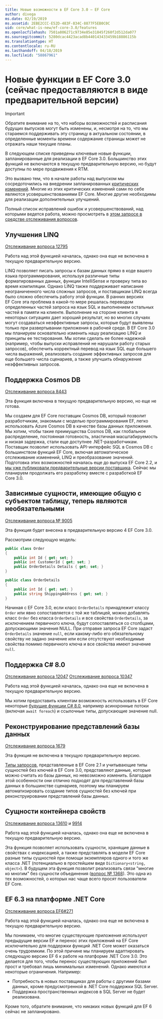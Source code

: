 ```yaml
---
title: Новые возможности в EF Core 3.0 — EF Core
author: divega
ms.date: 02/19/2019
ms.assetid: 2EBE2CCC-E52D-483F-834C-8877F5EB0C0C
uid: core/what-is-new/ef-core-3.0/features
ms.openlocfilehash: 7501a806271c9734e85e31845f260f2d512da077
ms.sourcegitcommit: 5280dcac4423acad8b440143433459b18886115b
ms.translationtype: HT
ms.contentlocale: ru-RU
ms.lasthandoff: 04/18/2019
ms.locfileid: "58867961"
---
```

# <a name="new-features-included-in-ef-core-30-currently-in-preview"></a>Новые функции в EF Core 3.0 (сейчас предоставляются в виде предварительной версии)

> [!IMPORTANT]
> Обратите внимание на то, что наборы возможностей и расписания будущих выпусков могут быть изменены, и, несмотря на то, что мы стараемся поддерживать эту страницу в актуальном состоянии, в определенные моменты времени содержание страницы может не отражать наши текущие планы.

В следующем списке приведены ключевые новые функции, запланированные для реализации в EF Core 3.0.
Большинство этих функций не включаются в текущую предварительную версию, но будут доступны по мере продвижения к RTM.

Это вызвано тем, что в начале работы над выпуском мы сосредоточились на внедрении запланированных [критических изменений](xref:core/what-is-new/ef-core-3.0/breaking-changes).
Многие из этих критических изменений сами по себе являются усовершенствованиями EF Core.
Многие другие необходимы для реализации дополнительных улучшений. 

Полный список исправлений ошибок и усовершенствований, над которыми ведется работа, можно просмотреть в [этом запросе в средстве отслеживания вопросов](https://github.com/aspnet/EntityFrameworkCore/issues?q=is%3Aopen+is%3Aissue+milestone%3A3.0.0+sort%3Areactions-%2B1-desc).

## <a name="linq-improvements"></a>Улучшения LINQ 

[Отслеживание вопроса 12795](https://github.com/aspnet/EntityFrameworkCore/issues/12795)

Работа над этой функцией началась, однако она еще не включена в текущую предварительную версию.

LINQ позволяет писать запросы к базам данных прямо в коде вашего языка программирования, используя различные типы форматированных данных, функции IntelliSense и проверку типа во время компиляции.
Однако LINQ также поддерживает написание неограниченного числа сложных запросов, и поставщикам LINQ всегда было сложно обеспечить работу этой функции.
В ранних версиях EF Core эта проблема в какой-то мере решалась переводом определенных частей запроса на язык SQL и выполнением остальных частей в памяти на клиенте.
Выполнение на стороне клиента в некоторых ситуациях дает хороший результат, но во многих случаях могут создаваться неэффективные запросы, которые будут выявлены только при развертывании приложения в рабочей среде.
В EF Core 3.0 мы планируем основательно изменить нашу реализацию LINQ и принципы ее тестирования.
Мы хотим сделать ее более надежной (например, чтобы выпуски исправлений не нарушали работу старых запросов), обеспечить корректный перевод на язык SQL еще большего числа выражений, реализовать создание эффективных запросов для еще большего числа сценариев, а также улучшить обнаружение неэффективных запросов.

## <a name="cosmos-db-support"></a>Поддержка Cosmos DB 

[Отслеживание вопроса 8443](https://github.com/aspnet/EntityFrameworkCore/issues/8443)

Эта функция включена в текущую предварительную версию, но еще не готова. 

Мы создаем для EF Core поставщик Cosmos DB, который позволит разработчикам, знакомым с моделью программирования EF, легко использовать Azure Cosmos DB в качестве базы данных приложения.
Мы хотим, чтобы такие преимущества Cosmos DB, как глобальное распределение, постоянная готовность, эластичная масштабируемость и низкая задержка, стали еще доступнее .NET-разработчикам.
Поставщик позволит использовать API-интерфейс SQL в Cosmos DB с большинством функций EF Core, включая автоматическое отслеживание изменений, LINQ и преобразование значений.
Подготовка этих возможностей началась еще до выпуска EF Core 2.2, и [мы уже публиковали предварительные версии поставщика](https://blogs.msdn.microsoft.com/dotnet/2018/10/17/announcing-entity-framework-core-2-2-preview-3/).
Сейчас мы планируем продолжать его разработку вместе с разработкой EF Core 3.0. 

## <a name="dependent-entities-sharing-the-table-with-the-principal-are-now-optional"></a>Зависимые сущности, имеющие общую с субъектом таблицу, теперь являются необязательными

[Отслеживание вопроса № 9005](https://github.com/aspnet/EntityFrameworkCore/issues/9005)

Эта функция будет внесена в предварительную версию 4 EF Core 3.0.

Рассмотрим следующую модель:
```C#
public class Order
{
    public int Id { get; set; }
    public int CustomerId { get; set; }
    public OrderDetails Details { get; set; }
}

public class OrderDetails
{
    public int Id { get; set; }
    public string ShippingAddress { get; set; }
}
```

Начиная с EF Core 3.0, если класс `OrderDetails` принадлежит классу `Order` или явно сопоставляется с той же таблицей, можно добавлять класс `Order` без класса `OrderDetails` и все свойства `OrderDetails`, за исключением первичного ключа, будут сопоставляться со столбцами, допускающими значения NULL.
При отправке запроса EF Core задаст `OrderDetails` значение `null`, если какому-либо его обязательному свойству не задано значение или если отсутствуют необходимые свойства помимо первичного ключа и все свойства имеют значение `null`.

## <a name="c-80-support"></a>Поддержка C# 8.0

[Отслеживание вопроса 12047](https://github.com/aspnet/EntityFrameworkCore/issues/12047)
[Отслеживание вопроса 10347](https://github.com/aspnet/EntityFrameworkCore/issues/10347)

Работа над этой функцией началась, однако она еще не включена в текущую предварительную версию.

Мы хотим предоставить клиентам возможность использовать в EF Core некоторые [будущие функции C# 8.0](https://blogs.msdn.microsoft.com/dotnet/2018/11/12/building-c-8-0/), например асинхронные потоки (включая `await foreach`) и ссылочные типы, допускающие значение null.

## <a name="reverse-engineering-of-database-views"></a>Реконструирование представлений базы данных

[Отслеживание вопроса 1679](https://github.com/aspnet/EntityFrameworkCore/issues/1679)

Эта функция не включена в текущую предварительную версию.

[Типы запросов](xref:core/modeling/query-types), представленные в EF Core 2.1 и учитывающие типы сущностей без ключей в EF Core 3.0, представляют данные, которые можно считать из базы данных, но невозможно изменить.
Благодаря этой особенности они отлично подходят для представлений базы данных в большинстве сценариев, поэтому мы планируем автоматизировать создание типов сущностей без ключей при реконструировании представлений базы данных.

## <a name="property-bag-entities"></a>Сущности контейнера свойств

[Отслеживание вопроса 13610](https://github.com/aspnet/EntityFrameworkCore/issues/13610) и [9914](https://github.com/aspnet/EntityFrameworkCore/issues/9914)

Работа над этой функцией началась, однако она еще не включена в текущую предварительную версию. 

Эта функция позволяет использовать сущности, хранящие данные в свойствах с индексацией, а также представлять в модели EF Core разные типы сущностей при помощи экземпляров одного и того же класса .NET (потенциально в простейшем виде `Dictionary<string, object>`).
В будущем эта функция позволит реализовать связи "многие ко многим" без сущности объединения ([вопрос № 1368](https://github.com/aspnet/EntityFrameworkCore/issues/1368)). Это одна из тех возможностей, о которых нас чаще всего просят пользователи EF Core.

## <a name="ef-63-on-net-core"></a>EF 6.3 на платформе .NET Core

[Отслеживание вопроса EF6#271](https://github.com/aspnet/EntityFramework6/issues/271)

Работа над этой функцией началась, однако она еще не включена в текущую предварительную версию. 

Мы понимаем, что многие существующие приложения используют предыдущие версии EF и перенос этих приложений на EF Core исключительно для поддержки функций .NET Core может оказаться очень трудоемким.
По этой причине мы планируем адаптировать следующую версию EF 6 к работе на платформе .NET Core 3.0.
Это делается для того, чтобы перенос существующих приложений был прост и требовал лишь минимальных изменений.
Однако имеются и некоторые ограничения. Например:
- Потребность в новых поставщиках для работы с другими базами данных, кроме предусмотренной в .NET Core поддержки SQL Server.
- Поддержка пространственных индексов в SQL Server не будет реализована.

Кроме того, обратите внимание, что никаких новых функций для EF 6 сейчас не запланировано.
